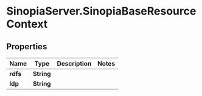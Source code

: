 # SinopiaServer.SinopiaBaseResourceContext

## Properties
Name | Type | Description | Notes
------------ | ------------- | ------------- | -------------
**rdfs** | **String** |  | 
**ldp** | **String** |  | 


